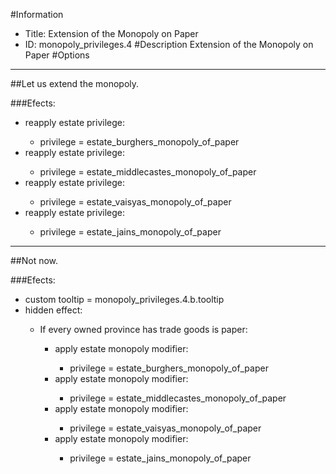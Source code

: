 #Information
 - Title: Extension of the Monopoly on Paper
 - ID: monopoly_privileges.4
#Description
Extension of the Monopoly on Paper
#Options

___
##Let us extend the monopoly.

###Efects:<ul><li>reapply estate privilege:</li><ul><li>privilege = estate_burghers_monopoly_of_paper</li></ul><li>reapply estate privilege:</li><ul><li>privilege = estate_middlecastes_monopoly_of_paper</li></ul><li>reapply estate privilege:</li><ul><li>privilege = estate_vaisyas_monopoly_of_paper</li></ul><li>reapply estate privilege:</li><ul><li>privilege = estate_jains_monopoly_of_paper</li></ul></ul>

___
##Not now.

###Efects:<ul><li>custom tooltip = monopoly_privileges.4.b.tooltip</li><li>hidden effect:</li><ul><li>If every owned province has trade goods is paper:</li><ul><li>apply estate monopoly modifier:</li><ul><li>privilege = estate_burghers_monopoly_of_paper</li></ul><li>apply estate monopoly modifier:</li><ul><li>privilege = estate_middlecastes_monopoly_of_paper</li></ul><li>apply estate monopoly modifier:</li><ul><li>privilege = estate_vaisyas_monopoly_of_paper</li></ul><li>apply estate monopoly modifier:</li><ul><li>privilege = estate_jains_monopoly_of_paper</li></ul></ul></ul></ul>
